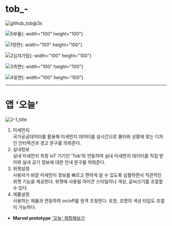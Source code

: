 # tob_-

![github_tob@3x](https://user-images.githubusercontent.com/42813286/59561232-c5b4e800-9058-11e9-8977-f2f85cf1071e.png)

![5부품](https://user-images.githubusercontent.com/42813286/59561567-09a9ec00-905d-11e9-8f66-dd32903b661b.jpg){: width="100" height="100"}

![1정면](https://user-images.githubusercontent.com/42813286/59561626-863cca80-905d-11e9-8023-bb90d83c58c0.jpg){: width="100" height="100"}

![2십자가탑](https://user-images.githubusercontent.com/42813286/59561600-51c90e80-905d-11e9-906a-3ead382923e5.jpg){: width="100" height="100"}

![3측면](https://user-images.githubusercontent.com/42813286/59561634-9b195e00-905d-11e9-9367-7aff030f07c3.jpg){: width="100" height="100"}

![4윗면](https://user-images.githubusercontent.com/42813286/59561646-a8cee380-905d-11e9-9bbe-283de714273f.jpg){: width="100" height="100"}



-------------------------------------
# 앱 '오늘'

![2-1_title](https://user-images.githubusercontent.com/42813286/59560988-3eb24080-9055-11e9-9481-c931f27a93a6.png)

1. 미세먼지      
  국가공공데이터를 활용해 미세먼지 데이터를 실시간으로 불러와 상황에 맞는 디자인 인터렉션과 경고 문구를 띄워준다.
2. 실내정보  
  실내 미세먼지 측정 IoT 기기인 'Tob'와 연동하여 실내 미세먼지 데이터를 직접 받아와 실내 공기 정보에 대한 안내 문구를 띄워준다.
3. 위젯설정      
   사용자가 바깥 미세먼지 정보를 빠르고 편하게 알 수 있도록 심플하면서 직관적인 위젯 기능을 제공한다. 위젯에 사용될 아이콘 스타일이나 색상, 글씨크기를 조절할 수 있다.
4. 제품설정      
  사용하는 제품과 연동하여 on/off를 원격 조정한다. 또한, 조명의 색상 타입도 조절이 가능하다.

* __Marvel prototype__
['오늘' 체험해보기](https://marvelapp.com/5hh4jj6 'marvelapp')


